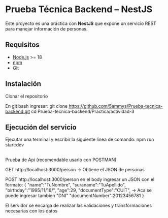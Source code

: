 # Prueba Técnica Backend – NestJS

Este proyecto es una práctica con **NestJS** que expone un servicio REST para manejar información de personas.  

## Requisitos

- [Node.js](https://nodejs.org/) >= 18  
- [npm](https://www.npmjs.com/)
- Git

## Instalación

Clonar el repositorio

En git bash ingresar:
git clone https://github.com/5ammys/Prueba-tecnica-backend.git
cd Prueba-tecnica-backend/Practica/actividad-3

## Ejecución del servicio

Ejecutar una terminal y escribir la siguiente linea de comando:
  npm run start:dev

## 

Prueba de Api (recomendable usarlo con POSTMAN)

GET http://localhost:3000/person -> Obtiene el JSON de personas

POST http://localhost:3000/person 
en el body ingresar un JSON con el formato:
{
   "name":"TuNombre",
   "suraname":"TuApellido", 
   "birthday":"1995/11/16/", 
   "age":29, 
   "documentType":"CUIT", -> Aca se puede ingresar tambien "DNI"
   "documentNumber":20123456781 
}

El servidor se encarga de realizar las validaciones y transformaciones necesarias con los datos



